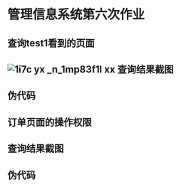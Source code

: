 管理信息系统第六次作业
====================
查询test1看到的页面
------------------
![1i7c yx _n_1mp83f1l xx](https://cloud.githubusercontent.com/assets/16081097/19835219/528f05fa-9eba-11e6-9658-cd332787dd2b.png)
查询结果截图
-----------

伪代码
-----
订单页面的操作权限
----------------
查询结果截图
-----------
伪代码
------
